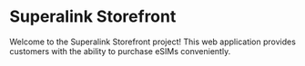 # Superalink Storefront

Welcome to the Superalink Storefront project! This web application provides customers with the ability to purchase eSIMs conveniently.

